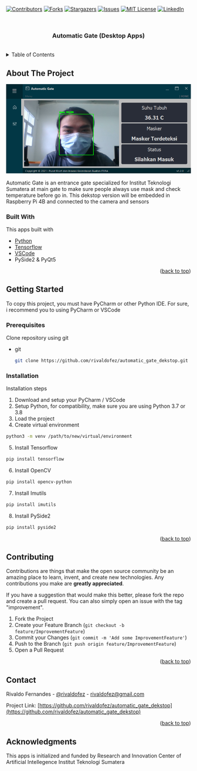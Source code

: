 <div id="top"></div>

[![Contributors][contributors-shield]][contributors-url]
[![Forks][forks-shield]][forks-url]
[![Stargazers][stars-shield]][stars-url]
[![Issues][issues-shield]][issues-url]
[![MIT License][license-shield]][license-url]
[![LinkedIn][linkedin-shield]][linkedin-url]


<!-- PROJECT LOGO -->
<br />
<div align="center">
  <h3 align="center">Automatic Gate (Desktop Apps)</h3>
  </br>
</div>



<!-- TABLE OF CONTENTS -->
<details>
  <summary>Table of Contents</summary>
  <ol>
    <li>
      <a href="#about-the-project">About The Project</a>
      <ul>
        <li><a href="#built-with">Built With</a></li>
      </ul>
    </li>
    <li>
      <a href="#getting-started">Getting Started</a>
      <ul>
        <li><a href="#prerequisites">Prerequisites</a></li>
        <li><a href="#installation">Installation</a></li>
      </ul>
    </li>
    <li><a href="#contributing">Contributing</a></li>
    <li><a href="#contact">Contact</a></li>
    <li><a href="#acknowledgments">Acknowledgments</a></li>
  </ol>
</details>



<!-- ABOUT THE PROJECT -->
## About The Project

![Product Name Screen Shot][product-screenshot]

Automatic Gate is an entrance gate specialized for Institut Teknologi Sumatera at main gate to make sure people always use mask and check temperature before go in. This dekstop version will be embedded in Raspberry Pi 4B and connected to the camera and sensors



### Built With

This apps built with

* [Python](https://www.python.org/)
* [Tensorflow](https://www.tensorflow.org/)
* [VSCode](https://opencv.org/)
* PySide2 & PyQt5

<p align="right">(<a href="#top">back to top</a>)</p>

<!-- GETTING STARTED -->
## Getting Started

To copy this project, you must have PyCharm or other Python IDE. For sure, i recommend you to using PyCharm or VSCode

### Prerequisites

Clone repository using git
* git
  ```sh
  git clone https://github.com/rivaldofez/automatic_gate_dekstop.git
  ```

### Installation

Installation steps

1. Download and setup your PyCharm / VSCode
2. Setup Python, for compatibility, make sure you are using Python 3.7 or 3.8
3. Load the project
4. Create virtual environment
```sh
python3 -m venv /path/to/new/virtual/environment
```
5. Install Tensorflow
  ```sh
  pip install tensorflow
  ```
6. Install OpenCV
  ```sh
  pip install opencv-python
  ```
7. Install Imutils
  ```sh
  pip install imutils
  ```
8. Install PySide2
  ```sh
  pip install pyside2
  ```

<p align="right">(<a href="#top">back to top</a>)</p>


<!-- CONTRIBUTING -->
## Contributing

Contributions are things that make the open source community be an amazing place to learn, invent, and create new technologies. Any contributions you make are **greatly appreciated**.

If you have a suggestion that would make this better, please fork the repo and create a pull request. You can also simply open an issue with the tag "improvement".

1. Fork the Project
2. Create your Feature Branch (`git checkout -b feature/ImprovementFeature`)
3. Commit your Changes (`git commit -m 'Add some ImprovementFeature'`)
4. Push to the Branch (`git push origin feature/ImprovementFeature`)
5. Open a Pull Request

<p align="right">(<a href="#top">back to top</a>)</p>


<!-- CONTACT -->
## Contact

Rivaldo Fernandes - [@rivaldofez](https://twitter.com/rivaldofez) - rivaldofez@gmail.com

Project Link: [https://github.com/rivaldofez/automatic_gate_dekstop](https://github.com/rivaldofez/automatic_gate_dekstop)

<p align="right">(<a href="#top">back to top</a>)</p>



<!-- ACKNOWLEDGMENTS -->
## Acknowledgments

This apps is initialized and funded by Research and Innovation Center of Artificial Intellegence Institut Teknologi Sumatera


<!-- MARKDOWN LINKS & IMAGES -->
<!-- https://www.markdownguide.org/basic-syntax/#reference-style-links -->
[contributors-shield]: https://img.shields.io/github/contributors/rivaldofez/automatic_gate_dekstop.svg?style=for-the-badge

[contributors-url]: https://github.com/rivaldofez/automatic_gate_dekstop/graphs/contributors

[forks-shield]: https://img.shields.io/github/forks/rivaldofez/automatic_gate_dekstop.svg?style=for-the-badge

[forks-url]: https://github.com/rivaldofez/automatic_gate_dekstop/network/members

[stars-shield]: https://img.shields.io/github/stars/rivaldofez/automatic_gate_dekstop.svg?style=for-the-badge

[stars-url]: https://github.com/othneildrew/Best-README-Template/stargazers

[issues-shield]: https://img.shields.io/github/issues/othneildrew/Best-README-Template.svg?style=for-the-badge

[issues-url]: https://github.com/rivaldofez/automatic_gate_dekstop/issues

[license-shield]: https://img.shields.io/github/license/rivaldofez/automatic_gate_dekstop.svg?style=for-the-badge

[license-url]: https://github.com/rivaldofez/automatic_gate_dekstop/blob/master/LICENSE.txt

[linkedin-shield]: https://img.shields.io/badge/-LinkedIn-black.svg?style=for-the-badge&logo=linkedin&colorB=555

[linkedin-url]: https://www.linkedin.com/in/rivaldofez

[product-screenshot]: images/SS01.png